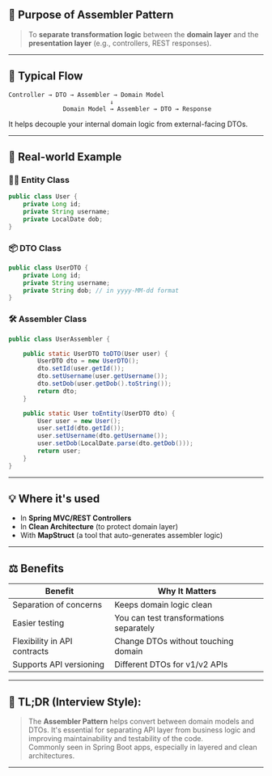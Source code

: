 ## 🎯 Purpose of Assembler Pattern

> To **separate transformation logic** between the **domain layer** and the **presentation layer** (e.g., controllers, REST responses).

---

## 🔄 Typical Flow

```text
Controller → DTO → Assembler → Domain Model
                            ↓
               Domain Model → Assembler → DTO → Response
```

It helps decouple your internal domain logic from external-facing DTOs.

---

## 🧱 Real-world Example

### 👨‍💻 Entity Class

```java
public class User {
    private Long id;
    private String username;
    private LocalDate dob;
}
```

### 📦 DTO Class

```java
public class UserDTO {
    private Long id;
    private String username;
    private String dob; // in yyyy-MM-dd format
}
```

### 🛠️ Assembler Class

```java
public class UserAssembler {

    public static UserDTO toDTO(User user) {
        UserDTO dto = new UserDTO();
        dto.setId(user.getId());
        dto.setUsername(user.getUsername());
        dto.setDob(user.getDob().toString());
        return dto;
    }

    public static User toEntity(UserDTO dto) {
        User user = new User();
        user.setId(dto.getId());
        user.setUsername(dto.getUsername());
        user.setDob(LocalDate.parse(dto.getDob()));
        return user;
    }
}
```

---

## 💡 Where it's used

- In **Spring MVC/REST Controllers**
- In **Clean Architecture** (to protect domain layer)
- With **MapStruct** (a tool that auto-generates assembler logic)

---

## ⚖️ Benefits

| Benefit                         | Why It Matters                          |
|----------------------------------|------------------------------------------|
| Separation of concerns          | Keeps domain logic clean                 |
| Easier testing                  | You can test transformations separately |
| Flexibility in API contracts    | Change DTOs without touching domain     |
| Supports API versioning         | Different DTOs for v1/v2 APIs           |

---

## 🔁 TL;DR (Interview Style):

> The **Assembler Pattern** helps convert between domain models and DTOs. It's essential for separating API layer from business logic and improving maintainability and testability of the code.  
> Commonly seen in Spring Boot apps, especially in layered and clean architectures.

---
